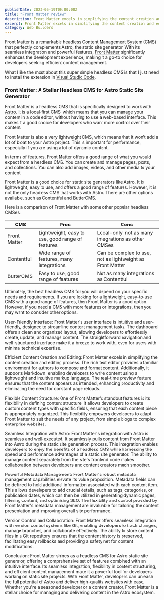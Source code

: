 ```yaml
---
publishDate: 2023-05-19T00:00:00Z
title: "Front Matter review"
description: Front Matter excels in simplifying the content creation and editing process
excerpt: Front Matter excels in simplifying the content creation and editing process
category: Web Builders
---
```


Front Matter is a remarkable headless Content Management System (CMS) that perfectly complements Astro, the static site generator. With its seamless integration and powerful features, [Front Matter](https://frontmatter.codes/) significantly enhances the development experience, making it a go-to choice for developers seeking efficient content management.

What I like the most about this super simple headless CMS is that I just need to install the extension in [Visual Studio Code](https://code.visualstudio.com/).


### Front Matter: A Stellar Headless CMS for Astro Static Site Generator

Front Matter is a headless CMS that is specifically designed to work with [Astro](https://kokitree.com/posts/astro-review). It is a local-first CMS, which means that you can manage your content in a code editor, without having to use a web-based interface. This makes it a good choice for developers who want more control over their content.

Front Matter is also a very lightweight CMS, which means that it won't add a lot of bloat to your Astro project. This is important for performance, especially if you are using a lot of dynamic content.

In terms of features, Front Matter offers a good range of what you would expect from a headless CMS. You can create and manage pages, posts, and collections. You can also add images, videos, and other media to your content.

Front Matter is a good choice for static site generators like Astro. It is lightweight, easy to use, and offers a good range of features. However, it is not the only headless CMS that works with Astro. There are other options available, such as Contentful and ButterCMS.

Here is a comparison of Front Matter with some other popular headless CMSes:

| CMS | Pros | Cons |
|---|---|---|
| Front Matter | Lightweight, easy to use, good range of features | Local-only, not as many integrations as other CMSes |
| Contentful | Wide range of features, many integrations | Can be complex to use, not as lightweight as Front Matter |
| ButterCMS | Easy to use, good range of features | Not as many integrations as Contentful |

Ultimately, the best headless CMS for you will depend on your specific needs and requirements. If you are looking for a lightweight, easy-to-use CMS with a good range of features, then Front Matter is a good option. However, if you need a CMS with more features or integrations, then you may want to consider other options.


User-Friendly Interface:
Front Matter's user interface is intuitive and user-friendly, designed to streamline content management tasks. The dashboard offers a clean and organized layout, allowing developers to effortlessly create, update, and manage content. The straightforward navigation and well-structured interface make it a breeze to work with, even for users with minimal technical expertise.

Efficient Content Creation and Editing:
Front Matter excels in simplifying the content creation and editing process. The rich text editor provides a familiar environment for authors to compose and format content. Additionally, it supports Markdown, enabling developers to write content using a lightweight and intuitive markup language. The real-time preview feature ensures that the content appears as intended, enhancing productivity and eliminating the need for constant page reloads.

Flexible Content Structure:
One of Front Matter's standout features is its flexibility in defining content structure. It allows developers to create custom content types with specific fields, ensuring that each content piece is appropriately organized. This flexibility empowers developers to adapt Front Matter to suit the needs of any project, from simple blogs to complex enterprise websites.

Seamless Integration with Astro:
Front Matter's integration with Astro is seamless and well-executed. It seamlessly pulls content from Front Matter into Astro during the static site generation process. This integration enables developers to enjoy the benefits of a headless CMS while harnessing the speed and performance advantages of a static site generator. The ability to manage content separately from the site's frontend code makes collaboration between developers and content creators much smoother.

Powerful Metadata Management:
Front Matter's robust metadata management capabilities elevate its value proposition. Metadata fields can be defined to hold additional information associated with each content item. This allows developers to add crucial details, such as tags, categories, or publication dates, which can then be utilized in generating dynamic pages, filtering content, and optimizing SEO. The flexibility and control provided by Front Matter's metadata management are invaluable for tailoring the content presentation and improving overall site performance.

Version Control and Collaboration:
Front Matter offers seamless integration with version control systems like Git, enabling developers to track changes, manage branches, and collaborate effectively. The ability to store content files in a Git repository ensures that the content history is preserved, facilitating easy rollbacks and providing a safety net for content modifications.

Conclusion:
Front Matter shines as a headless CMS for Astro static site generator, offering a comprehensive set of features combined with an intuitive interface. Its seamless integration, flexibility in content structuring, and efficient content management make it a powerful tool for developers working on static site projects. With Front Matter, developers can unleash the full potential of Astro and deliver high-quality websites with ease. Whether you're a seasoned developer or a content creator, Front Matter is a stellar choice for managing and delivering content in the Astro ecosystem.